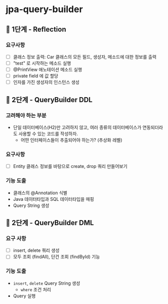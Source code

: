 # jpa-query-builder
## 🚀 1단계 - Reflection
### 요구사항
- [ ] 클래스 정보 출력: Car 클래스의 모든 필드, 생성자, 메소드에 대한 정보를 출력
- [ ] "test" 로 시작하는 메소드 실행
- [ ] @PrintView 애노테이션 메소드 실행
- [ ] private field 에 값 할당
- [ ] 인자를 가진 생성자의 인스턴스 생성

## 🚀 2단계 - QueryBuilder DDL
### 고려해야 하는 부분
* 단일 데이터베이스(H2)만 고려하지 않고, 여러 종류의 데이터베이스가 연동되더라도 사용할 수 있는 코드를 작성하자.
  * 어떤 인터페이스들이 추출되어야 하는가? (추상화 레벨)

### 요구사항
- [ ] Entity 클래스 정보를 바탕으로 create, drop 쿼리 만들어보기

### 기능 도출
* 클래스의 @Annotation 식별
* Java 데이터타입과 SQL 데이터타입을 매핑
* Query String 생성

## 🚀 2단계 - QueryBuilder DML

### 요구 사항
* [ ] insert, delete 쿼리 생성
* [ ] 모두 조회 (findAll), 단건 조회 (findById) 기능

### 기능 도출
* `insert`, `delete` Query String 생성
  * `where` 조건 처리
* Query 실행
